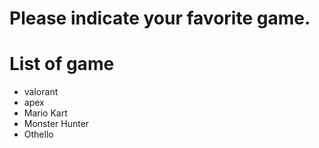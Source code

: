 # Please indicate your favorite game.

# List of game
- valorant
- apex
- Mario Kart
- Monster Hunter 
- Othello